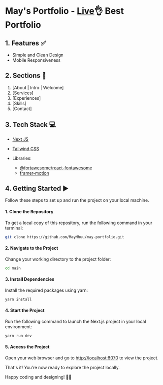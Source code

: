 # May's Portfolio  - [Live](https://maymyatmon-portfolio.vercel.app/)👌 Best Portfolio



## 1. Features ✅

- Simple and Clean Design
- Mobile Responsiveness

## 2. Sections 🧱

1. [About | Intro | Welcome]
2. [Services]
3. [Experiences]
4. [Skills]
5. [Contact]

## 3. Tech Stack 💻

- [Next JS](https://nextjs.org/)
- [Tailwind CSS](https://tailwindcss.com/)
- Libraries:

  - [@fortawesome/react-fontawesome](https://fontawesome.com/v5/docs/web/use-with/react)
  - [framer-motion](https://www.framer.com/)


## 4. Getting Started ▶️

Follow these steps to set up and run the project on your local machine.

#### 1. Clone the Repository

To get a local copy of this repository, run the following command in your terminal:

```sh
git clone https://github.com/MayMhuu/may-portfolio.git
```

#### 2. Navigate to the Project

Change your working directory to the project folder:

```sh
cd main
```

#### 3. Install Dependencies

Install the required packages using yarn:

```sh
yarn install
```

#### 4. Start the Project

Run the following command to launch the Next.js project in your local environment:

```sh
yarn run dev
```

#### 5. Access the Project

Open your web browser and go to [http://localhost:8070](http://localhost:8070) to view the project.

That's it! You're now ready to explore the project locally.

Happy coding and designing! 🚀🎨
